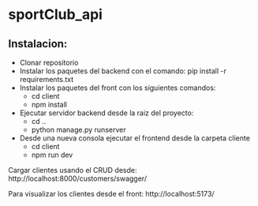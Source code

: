 # sportClub_api
## Instalacion:
- Clonar repositorio
- Instalar los paquetes del backend con el comando: pip install -r requirements.txt
- Instalar los paquetes del front con los siguientes comandos:
    - cd client
    - npm install
- Ejecutar servidor backend desde la raiz del proyecto:
    - cd ..
    - python manage.py runserver
- Desde una nueva consola ejecutar el frontend desde la carpeta cliente
    - cd client
    - npm run dev

Cargar clientes usando el CRUD desde:
http://localhost:8000/customers/swagger/

Para visualizar los clientes desde el front:
http://localhost:5173/
